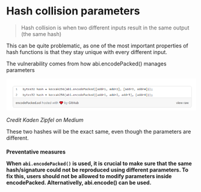 # Hash collision parameters

> Hash collision is when two different inputs result in the same output (the same hash)

This can be quite problematic, as one of the most important properties of hash functions is that they stay unique with every different input. 

The vulnerability comes from how abi.encodePacked() manages parameters

![1680599491251](image/HashCollision/1680599491251.png)

*Credit Kaden Zipfel on Medium*

These two hashes will be the exact same, even though the parameters are different.

<h4> Preventative measures

When `abi.encodePacked()` is used, it is crucial to make sure that the same hash/signature could not be reproduced using different parameters. To fix this, users should not be allowed to modify parameters inside encodePacked. Alternativelly, abi.encode() can be used.
